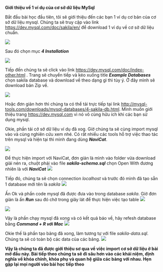 **Giới thiệu về 1 ví dụ của cơ sở dữ liệu MySql**

Bắt đầu bài học đầu tiên, tôi sẽ giới thiệu đến các bạn 1 ví dụ cơ bản của cơ sở dữ liệu mysql. Chúng ta sẽ truy cập vào link https://dev.mysql.com/doc/sakila/en/ để download 1 ví dụ về cơ sở dữ liệu chuẩn.

![](https://images.viblo.asia/fe98aa71-290f-43db-a8fb-47e5afd8efec.png)

Sau đó chọn mục ***4 Installation***

![](https://images.viblo.asia/45d77d10-f280-488b-bb82-29407b27362c.png)

Tiếp đến chúng ta sẽ click vào link  https://dev.mysql.com/doc/index-other.html . Trang sẽ chuyển tiếp và kéo xuống title ***Example Databases*** chọn sakila database và download về theo dạng gì thì tùy ý. Ở đây mình sẽ download bản Zip về.

![](https://images.viblo.asia/cc7bbc8f-8d46-4bf1-bc6c-3aacbb8300eb.png)

Hoặc đơn giản hơn thì chúng ta có thể tải trực tiếp tại link http://mysql-tools.com/downloads/mysql-databases/4-sakila-db.html. Mình muốn giới thiệu trang https://dev.mysql.com vì nó vô cùng hữu ích khi các bạn sử dụng mysql.

Okie, phần tải cở sở dữ liệu ví dụ đã xog. Giờ chúng ta sẽ cùng import mysql vào và cùng nghiên cứu xem nhé. Có rất nhiều các tools hỗ trợ việc thao tác trên mysql và hiện tại thì mình đang dùng ***NaviCat***.

![](https://images.viblo.asia/e527d76f-ff4b-46e8-b846-67588670ae70.png)

Để thực hiện import với NaviCat, đơn giản là mình vào folder vừa download giải nén ra, chuột phải vào file ***sakila-schema.sql*** chọn Open With đương nhiên là với ***NaviCat***
![](https://images.viblo.asia/48a16b67-ac85-45fb-ad50-6e9b9fdd755a.png)

Tiếp đó, chúng ta sẽ chọn connection *localhost* và trước đó mình đã tạo sẵn 1 database mới tên là *sakila*
![](https://images.viblo.asia/2192af97-50e6-472e-8c93-231fc1cf7184.png)

Ấn Ok và phần code mysql đã được đưa vào trong database *sakila*. Giờ đơn giản là ấn ***Run*** sau đó chờ trong giây lát để thực hiện việc tạo table
![](https://images.viblo.asia/4aa4ae68-1946-4093-b4f5-d55962d8567d.png)

![](https://images.viblo.asia/d17ce2ad-4714-486f-9c46-53b7c2a5de2b.png)

Vậy là phần chạy mysql đã xong và có kết quả báo về, hãy refesh database bằng ***Command + R với Mac***
![](https://images.viblo.asia/42ba8688-d69d-4665-9c16-24d7bb2b25df.png)

Okie thế là phần tạo bảng đã xong, làm tương tự với file *sakila-data.sql*. Chúng ta sẽ có toàn bộ các data của các bảng.
![](https://images.viblo.asia/6a857bb1-fa1d-4331-abc0-7cbb6fafa5a6.png)


**Vậy là chúng ta đã được giới thiệu sơ qua về việc import cơ sở dữ liệu ở bài mở đầu này. Bài tiếp theo chúng ta sẽ đi sâu hơn vào các khái niệm, định nghĩa về khóa chính, khóa phụ và quan hệ giữa các bảng với nhau. Hẹn gặp lại mọi người vào bài học tiếp theo**